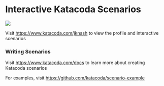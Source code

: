 # Interactive Katacoda Scenarios

[![](http://shields.katacoda.com/katacoda/jknash/count.svg)](https://www.katacoda.com/jknash "Get your profile on Katacoda.com")

Visit https://www.katacoda.com/jknash to view the profile and interactive scenarios

### Writing Scenarios
Visit https://www.katacoda.com/docs to learn more about creating Katacoda scenarios

For examples, visit https://github.com/katacoda/scenario-example
